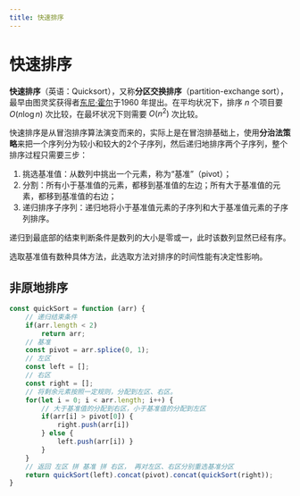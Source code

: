 ```yaml
---
title: 快速排序
---
```

# 快速排序

**快速排序**（英语：Quicksort），又称**分区交换排序**（partition-exchange sort），最早由图灵奖获得者[东尼·霍尔](https://zh.wikipedia.org/wiki/東尼·霍爾)于1960 年提出。在平均状况下，排序 $n$ 个项目要 $O(n\log n)$ 次比较，在最坏状况下则需要 $O(n^2)$ 次比较。

快速排序是从冒泡排序算法演变而来的，实际上是在冒泡排基础上，使用**分治法策略**来把一个序列分为较小和较大的2个子序列，然后递归地排序两个子序列，整个排序过程只需要三步：

1. 挑选基准值：从数列中挑出一个元素，称为“基准”（pivot）；
2. 分割：所有小于基准值的元素，都移到基准值的左边；所有大于基准值的元素，都移到基准值的右边；
3. 递归排序子序列：递归地将小于基准值元素的子序列和大于基准值元素的子序列排序。

递归到最底部的结束判断条件是数列的大小是零或一，此时该数列显然已经有序。

选取基准值有数种具体方法，此选取方法对排序的时间性能有决定性影响。


## 非原地排序

```js
const quickSort = function (arr) { 
	// 递归结束条件 
	if(arr.length < 2) 
		return arr; 
	// 基准 
	const pivot = arr.splice(0, 1); 
	// 左区 
	const left = []; 
	// 右区 
	const right = []; 
	// 将剩余元素按照一定规则，分配到左区、右区。 
	for(let i = 0; i < arr.length; i++) { 
		// 大于基准值的分配到右区，小于基准值的分配到左区 
		if(arr[i] > pivot[0]) { 
			right.push(arr[i]) 
		} else { 
			left.push(arr[i]) } 
		}
	}
	// 返回 左区 拼 基准 拼 右区， 再对左区、右区分别重选基准分区 
	return quickSort(left).concat(pivot).concat(quickSort(right));
}
```